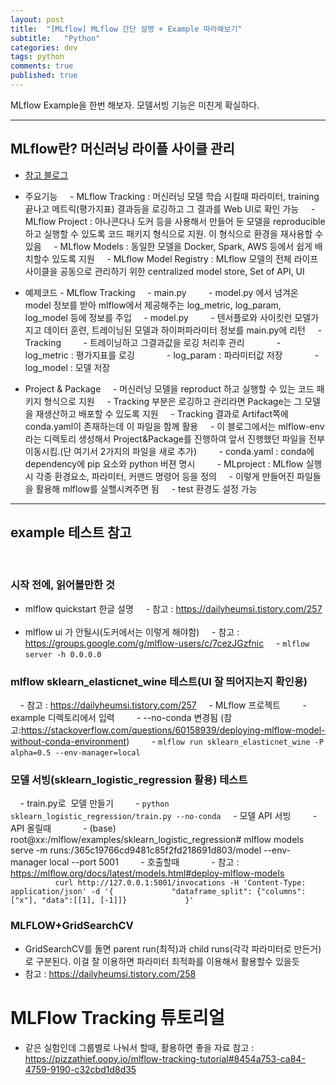 ```yaml
---
layout: post
title:  "[MLflow] MLflow 간단 설명 + Example 따라해보기"
subtitle:   "Python"
categories: dev
tags: python
comments: true
published: true
---
```


MLflow Example을 한번 해보자. 모델서빙 기능은 미친게 확실하다.

---
   
## MLflow란? 머신러닝 라이플 사이클 관리
- [참고 블로그](https://lsjsj92.tistory.com/625)

- 주요기능
    - MLflow Tracking : 머신러닝 모델 학습 시킬때 파라미터, training 끝나고 메트릭(평가지표) 결과등을 로깅하고 그 결과를 Web UI로 확인 가능
    - MLflow Project : 아나콘다나 도커 등을 사용해서 만들어 둔 모델을 reproducible하고 실행할 수 있도록 코드 패키지 형식으로 지원. 이 형식으로 환경을 재사용할 수 있음
    - MLflow Models : 동일한 모델을 Docker, Spark, AWS 등에서 쉽게 배치할수 있도록 지원
    - MLflow Model Registry : MLflow 모델의 전체 라이프사이클을 공동으로 관리하기 위한 centralized model store, Set of API, UI
  
- 예제코드 - MLflow Tracking
    - main.py
        - model.py 에서 넘겨온 model 정보를 받아 mlflow에서 제공해주는 log_metric, log_param, log_model 등에 정보를 주입
    - model.py
        - 텐서플로와 사이킷런 모델가지고 데이터 훈련, 트레이닝된 모델과 하이퍼파라미터 정보를 main.py에 리턴
    - Tracking
        - 트레이닝하고 그결과값을 로깅 처리후 관리
            - log_metric : 평가지표를 로깅
            - log_param : 파라미터값 저장
            - log_model : 모델 저장
  
- Project & Package
    - 머신러닝 모델을 reproduct 하고 실행할 수 있는 코드 패키지 형식으로 지원
    - Tracking 부분은 로깅하고 관리라면 Package는 그 모델을 재생산하고 배포할 수 있도록 지원
    - Tracking 결과로 Artifact쪽에 conda.yaml이 존재하는데 이 파일을 함께 활용
    - 이 블로그에서는 mlflow-env라는 디렉토리 생성해서 Project&Package를 진행하여 앞서 진행했던 파일을 전부 이동시킴.(단 여기서 2가지의 파일을 새로 추가)
        - conda.yaml : conda에 dependency에 pip 요소와 python 버젼 명시
        - MLproject : MLflow 실행시 각종 환경요소, 파라미터, 커맨드 명령어 등을 정의
    - 이렇게 만들어진 파일들을 활용해 mlflow를 실핼시켜주면 됨
    - test 환경도 설정 가능
  
---

## example 테스트 참고
   
### 시작 전에, 읽어볼만한 것
- mlflow quickstart 한글 설명
    - 참고 : https://dailyheumsi.tistory.com/257
  
- mlflow ui 가 안될시(도커에서는 이렇게 해야함)
    - 참고 : https://groups.google.com/g/mlflow-users/c/7cezJGzfnic
    - ```mlflow server -h 0.0.0.0```
  
### mlflow sklearn_elasticnet_wine 테스트(UI 잘 띄어지는지 확인용)
    - 참고 : https://dailyheumsi.tistory.com/257
    - MLflow 프로젝트
        - example 디렉토리에서 입력
        - --no-conda 변경됨 (참고:https://stackoverflow.com/questions/60158939/deploying-mlflow-model-without-conda-environment)
        - ```mlflow run sklearn_elasticnet_wine -P alpha=0.5 --env-manager=local```
   
### 모델 서빙(sklearn_logistic_regression 활용) 테스트
    - train.py로  모델 만들기
        - ```python sklearn_logistic_regression/train.py --no-conda```
    - 모델 API 서빙
        - API 올릴때
            - (base) root@xx:/mlflow/examples/sklearn_logistic_regression# mlflow models serve -m runs:/365c19766cd9481c85f2fd218691d803/model --env-manager local --port 5001
        - 호출할때
            - 참고 : https://mlflow.org/docs/latest/models.html#deploy-mlflow-models
            ```
            curl http://127.0.0.1:5001/invocations -H 'Content-Type: application/json' -d '{
            "dataframe_split": {"columns":["x"], "data":[[1], [-1]]}
            }'
            ```
  
### MLFLOW+GridSearchCV
- GridSearchCV를 돌면 parent run(최적)과 child runs(각각 파라미터로 만든거)로 구분된다. 이걸 잘 이용하면 파라미터 최적화를 이용해서 활용할수 있을듯
- 참고 : https://dailyheumsi.tistory.com/258
  
# MLFlow Tracking 튜토리얼
- 같은 실험인데 그룹별로 나눠서 할때, 활용하면 좋을 자료
참고 : https://pizzathief.oopy.io/mlflow-tracking-tutorial#8454a753-ca84-4759-9190-c32cbd1d8d35


